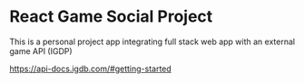 # React Game Social Project

This is a personal project app integrating full stack web app with an external game API (IGDP)

https://api-docs.igdb.com/#getting-started